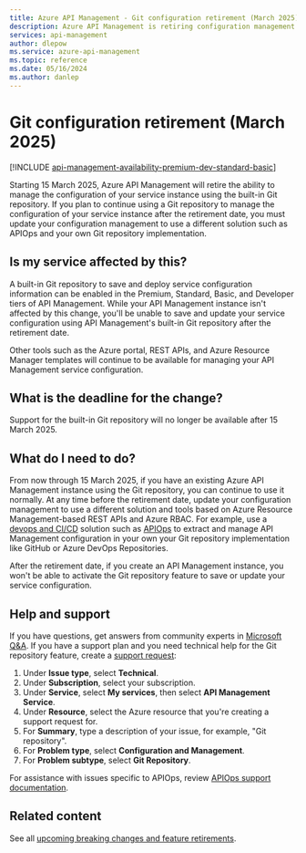 ```yaml
---
title: Azure API Management - Git configuration retirement (March 2025)
description: Azure API Management is retiring configuration management using a built-in Git repo as of March 2025. If you use the feature, adopt a configuration management solution such as APIOps.
services: api-management
author: dlepow
ms.service: azure-api-management
ms.topic: reference
ms.date: 05/16/2024
ms.author: danlep
---
```


# Git configuration retirement (March 2025)

[!INCLUDE [api-management-availability-premium-dev-standard-basic](../../../includes/api-management-availability-premium-dev-standard-basic.md)]

Starting 15 March 2025, Azure API Management will retire the ability to manage the configuration of your service instance using the built-in Git repository. If you plan to continue using a Git repository to manage the configuration of your service instance after the retirement date, you must update your configuration management to use a different solution such as APIOps and your own Git repository implementation.

## Is my service affected by this?

A built-in Git repository to save and deploy service configuration information can be enabled in the Premium, Standard, Basic, and Developer tiers of API Management. While your API Management instance isn't affected by this change, you'll be unable to save and update your service configuration using API Management's built-in Git repository after the retirement date. 

Other tools such as the Azure portal, REST APIs, and Azure Resource Manager templates will continue to be available for managing your API Management service configuration.

## What is the deadline for the change?

Support for the built-in Git repository will no longer be available after 15 March 2025.

## What do I need to do?

From now through 15 March 2025, if you have an existing Azure API Management instance using the Git repository, you can continue to use it normally. At any time before the retirement date, update your configuration management to use a different solution and tools based on Azure Resource Management-based REST APIs and Azure RBAC. For example, use a [devops and CI/CD](../devops-api-development-templates.md) solution such as [APIOps](https://github.com/Azure/apiops) to extract and manage API Management configuration in your own your Git repository implementation like GitHub or Azure DevOps Repositories.

After the retirement date, if you create an API Management instance, you won't be able to activate the Git repository feature to save or update your service configuration.    

## Help and support

If you have questions, get answers from community experts in [Microsoft Q&A](/answers). If you have a support plan and you need technical help for the Git repository feature, create a [support request](https://portal.azure.com/#view/Microsoft_Azure_Support/HelpAndSupportBlade/~/overview):

1. Under **Issue type**, select **Technical**.
1. Under **Subscription**, select your subscription.  
1. Under **Service**, select **My services**, then select **API Management Service**.
1. Under **Resource**, select the Azure resource that you're creating a support request for. 
1. For **Summary**, type a description of your issue, for example, "Git repository".
1. For **Problem type**, select **Configuration and Management**.
1. For **Problem subtype**, select **Git Repository**.

For assistance with issues specific to APIOps, review [APIOps support documentation](https://github.com/Azure/apiops/blob/main/SUPPORT.md).  

## Related content

See all [upcoming breaking changes and feature retirements](overview.md).
